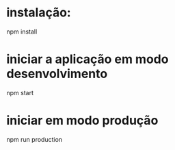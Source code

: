 # instalação:
 npm install

# iniciar a aplicação em modo desenvolvimento
 npm start

# iniciar em modo produção
 npm run production